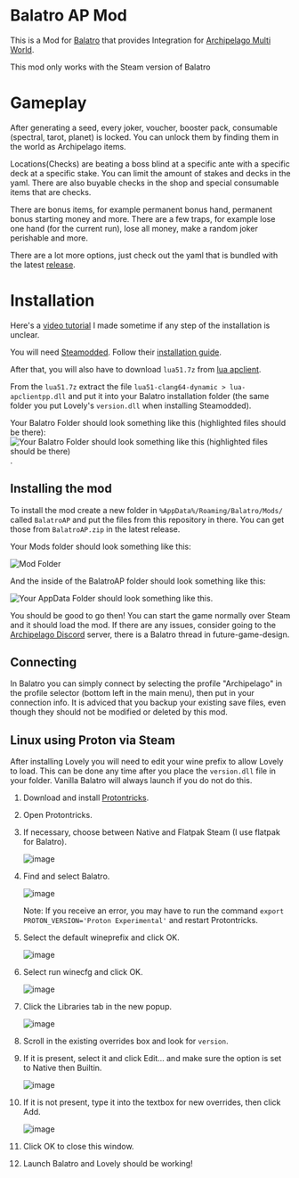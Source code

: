 # Balatro AP Mod

This is a Mod for [Balatro](https://store.steampowered.com/app/2379780/Balatro/) that provides Integration for [Archipelago Multi World](https://archipelago.gg).

This mod only works with the Steam version of Balatro

# Gameplay

After generating a seed, every joker, voucher, booster pack, consumable (spectral, tarot, planet) is locked. You can unlock them by finding them in the world as Archipelago items.

Locations(Checks) are beating a boss blind at a specific ante with a specific deck at a specific stake. You can limit the amount of stakes and decks in the yaml. There are also buyable checks in the shop and special consumable items that are checks.

There are bonus items, for example permanent bonus hand, permanent bonus starting money and more.
There are a few traps, for example lose one hand (for the current run), lose all money, make a random joker perishable and more.

There are a lot more options, just check out the yaml that is bundled with the latest [release](https://github.com/BurndiL/BalatroAP/releases).

# Installation

Here's a [video tutorial](https://youtu.be/XnEvgEOswpk) I made sometime if any step of the installation is unclear.

You will need [Steamodded](https://github.com/Steamodded/smods/releases/latest). Follow their [installation guide](https://github.com/Steamodded/smods/wiki).

After that, you will also have to download `lua51.7z` from [lua apclient](https://github.com/black-sliver/lua-apclientpp/releases).

From the `lua51.7z` extract the file `lua51-clang64-dynamic > lua-apclientpp.dll` and put it into your Balatro installation folder (the same folder you put Lovely's `version.dll` when installing Steamodded).

Your Balatro Folder should look something like this (highlighted files should be there):
![Your Balatro Folder should look something like this (highlighted files should be there)](https://i.imgur.com/Pe5uTX4.png).

## Installing the mod

To install the mod create a new folder in `%AppData%/Roaming/Balatro/Mods/` called `BalatroAP` and put the files from this repository in there. You can get those from `BalatroAP.zip` in the latest release.

Your Mods folder should look something like this:

![Mod Folder](https://i.imgur.com/EI6MGeC.png)

And the inside of the BalatroAP folder should look something like this:

![Your AppData Folder should look something like this](https://i.imgur.com/3JzrdlV.png).

You should be good to go then! You can start the game normally over Steam and it should load the mod. If there are any issues, consider going to the [Archipelago Discord](https://discord.gg/RwF6r5W6cY) server, there is a Balatro thread in future-game-design.

## Connecting

In Balatro you can simply connect by selecting the profile "Archipelago" in the profile selector (bottom left in the main menu), then put in your connection info.
It is adviced that you backup your existing save files, even though they should not be modified or deleted by this mod.

## Linux using Proton via Steam

After installing Lovely you will need to edit your wine prefix to allow Lovely to load. This can be done any time after you place the `version.dll` file in your folder. Vanilla Balatro will always launch if you do not do this.

1. Download and install [Protontricks](https://github.com/Matoking/protontricks).
2. Open Protontricks.
3. If necessary, choose between Native and Flatpak Steam (I use flatpak for Balatro).

   ![image](https://github.com/user-attachments/assets/41d01b50-f541-408c-8ec4-229555c77b48)

4. Find and select Balatro.

   ![image](https://github.com/user-attachments/assets/c6471024-3d6d-447b-9793-a48c5591afc7)

   Note: If you receive an error, you may have to run the command `export PROTON_VERSION='Proton Experimental'` and restart Protontricks.

5. Select the default wineprefix and click OK.

   ![image](https://github.com/user-attachments/assets/671e06f1-20dd-4570-b03e-cd94bad8398a)

6. Select run winecfg and click OK.

   ![image](https://github.com/user-attachments/assets/b4ab95f8-6b55-4a54-9960-8dcf4c31a4eb)

7. Click the Libraries tab in the new popup.

   ![image](https://github.com/user-attachments/assets/2770f54b-00ec-4541-96ea-0aae087e5829)

8. Scroll in the existing overrides box and look for `version`.
9. If it is present, select it and click Edit... and make sure the option is set to Native then Builtin.

   ![image](https://github.com/user-attachments/assets/82ea030d-9bb9-476f-98d6-13eec172d027)

10. If it is not present, type it into the textbox for new overrides, then click Add.

    ![image](https://github.com/user-attachments/assets/b9a6244a-1c83-42e2-a243-a82006a46dc4)

11. Click OK to close this window.
12. Launch Balatro and Lovely should be working!
